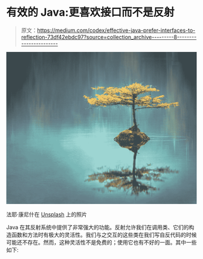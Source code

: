 # 有效的 Java:更喜欢接口而不是反射

> 原文：<https://medium.com/codex/effective-java-prefer-interfaces-to-reflection-73df42ebdc97?source=collection_archive---------8----------------------->

![](img/31af9ae65198526464cec53f98abd6eb.png)

法耶·康尼什在 [Unsplash](https://unsplash.com?utm_source=medium&utm_medium=referral) 上的照片

Java 在其反射系统中提供了非常强大的功能。反射允许我们在调用类、它们的构造函数和方法时有极大的灵活性。我们与之交互的这些类在我们写自反代码的时候可能还不存在。然而，这种灵活性不是免费的；使用它也有不好的一面。其中一些如下: